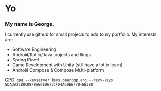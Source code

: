 # Yo

### My name is George. 

I currently use github for small projects to add to my portfolio. My interests are:

  - Software Engineering
  - Android/Kotlin/Java projects and flings
  - Spring (Boot)
  - Game Development with Unity (still have a lot to learn)
  - Android Compose & Compose Multi-platform
  
  [GPG](GPG.gpg)&ensp;`gpg --keyserver keys.openpgp.org --recv-keys 5DA3A22B0C08FBAE6ED672DFD4A60EEF7D46E388`

[](https://komarev.com/ghpvc/?username=Abductcows&color=green)
